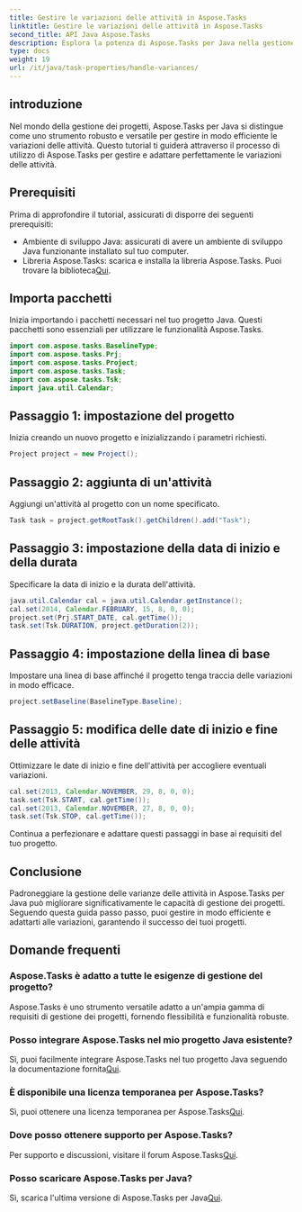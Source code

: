 ```yaml
---
title: Gestire le variazioni delle attività in Aspose.Tasks
linktitle: Gestire le variazioni delle attività in Aspose.Tasks
second_title: API Java Aspose.Tasks
description: Esplora la potenza di Aspose.Tasks per Java nella gestione delle varianze delle attività di progetto. Segui la nostra guida completa per un'integrazione perfetta e una gestione efficiente.
type: docs
weight: 19
url: /it/java/task-properties/handle-variances/
---
```

## introduzione
Nel mondo della gestione dei progetti, Aspose.Tasks per Java si distingue come uno strumento robusto e versatile per gestire in modo efficiente le variazioni delle attività. Questo tutorial ti guiderà attraverso il processo di utilizzo di Aspose.Tasks per gestire e adattare perfettamente le variazioni delle attività.
## Prerequisiti
Prima di approfondire il tutorial, assicurati di disporre dei seguenti prerequisiti:
- Ambiente di sviluppo Java: assicurati di avere un ambiente di sviluppo Java funzionante installato sul tuo computer.
-  Libreria Aspose.Tasks: scarica e installa la libreria Aspose.Tasks. Puoi trovare la biblioteca[Qui](https://releases.aspose.com/tasks/java/).
## Importa pacchetti
Inizia importando i pacchetti necessari nel tuo progetto Java. Questi pacchetti sono essenziali per utilizzare le funzionalità Aspose.Tasks.
```java
import com.aspose.tasks.BaselineType;
import com.aspose.tasks.Prj;
import com.aspose.tasks.Project;
import com.aspose.tasks.Task;
import com.aspose.tasks.Tsk;
import java.util.Calendar;
```
## Passaggio 1: impostazione del progetto
Inizia creando un nuovo progetto e inizializzando i parametri richiesti.
```java
Project project = new Project();
```
## Passaggio 2: aggiunta di un'attività
Aggiungi un'attività al progetto con un nome specificato.
```java
Task task = project.getRootTask().getChildren().add("Task");
```
## Passaggio 3: impostazione della data di inizio e della durata
Specificare la data di inizio e la durata dell'attività.
```java
java.util.Calendar cal = java.util.Calendar.getInstance();
cal.set(2014, Calendar.FEBRUARY, 15, 8, 0, 0);
project.set(Prj.START_DATE, cal.getTime());
task.set(Tsk.DURATION, project.getDuration(2));
```
## Passaggio 4: impostazione della linea di base
Impostare una linea di base affinché il progetto tenga traccia delle variazioni in modo efficace.
```java
project.setBaseline(BaselineType.Baseline);
```
## Passaggio 5: modifica delle date di inizio e fine delle attività
Ottimizzare le date di inizio e fine dell'attività per accogliere eventuali variazioni.
```java
cal.set(2013, Calendar.NOVEMBER, 29, 8, 0, 0);
task.set(Tsk.START, cal.getTime());
cal.set(2013, Calendar.NOVEMBER, 27, 8, 0, 0);
task.set(Tsk.STOP, cal.getTime());
```
Continua a perfezionare e adattare questi passaggi in base ai requisiti del tuo progetto.
## Conclusione
Padroneggiare la gestione delle varianze delle attività in Aspose.Tasks per Java può migliorare significativamente le capacità di gestione dei progetti. Seguendo questa guida passo passo, puoi gestire in modo efficiente e adattarti alle variazioni, garantendo il successo dei tuoi progetti.
## Domande frequenti
### Aspose.Tasks è adatto a tutte le esigenze di gestione del progetto?
Aspose.Tasks è uno strumento versatile adatto a un'ampia gamma di requisiti di gestione dei progetti, fornendo flessibilità e funzionalità robuste.
### Posso integrare Aspose.Tasks nel mio progetto Java esistente?
 Sì, puoi facilmente integrare Aspose.Tasks nel tuo progetto Java seguendo la documentazione fornita[Qui](https://reference.aspose.com/tasks/java/).
### È disponibile una licenza temporanea per Aspose.Tasks?
Sì, puoi ottenere una licenza temporanea per Aspose.Tasks[Qui](https://purchase.aspose.com/temporary-license/).
### Dove posso ottenere supporto per Aspose.Tasks?
 Per supporto e discussioni, visitare il forum Aspose.Tasks[Qui](https://forum.aspose.com/c/tasks/15).
### Posso scaricare Aspose.Tasks per Java?
 Sì, scarica l'ultima versione di Aspose.Tasks per Java[Qui](https://releases.aspose.com/tasks/java/).